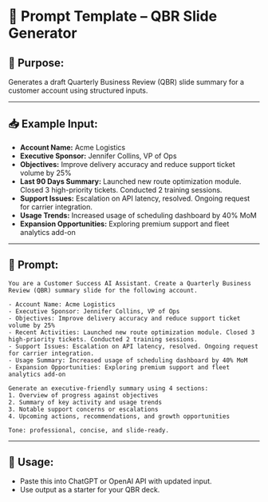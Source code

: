 # 🧠 Prompt Template – QBR Slide Generator

## 🎯 Purpose:
Generates a draft Quarterly Business Review (QBR) slide summary for a customer account using structured inputs.

---

## 📥 Example Input:
- **Account Name:** Acme Logistics  
- **Executive Sponsor:** Jennifer Collins, VP of Ops  
- **Objectives:** Improve delivery accuracy and reduce support ticket volume by 25%  
- **Last 90 Days Summary:** Launched new route optimization module. Closed 3 high-priority tickets. Conducted 2 training sessions.  
- **Support Issues:** Escalation on API latency, resolved. Ongoing request for carrier integration.  
- **Usage Trends:** Increased usage of scheduling dashboard by 40% MoM  
- **Expansion Opportunities:** Exploring premium support and fleet analytics add-on

---

## 🧾 Prompt:

```
You are a Customer Success AI Assistant. Create a Quarterly Business Review (QBR) summary slide for the following account.

- Account Name: Acme Logistics
- Executive Sponsor: Jennifer Collins, VP of Ops
- Objectives: Improve delivery accuracy and reduce support ticket volume by 25%
- Recent Activities: Launched new route optimization module. Closed 3 high-priority tickets. Conducted 2 training sessions.
- Support Issues: Escalation on API latency, resolved. Ongoing request for carrier integration.
- Usage Summary: Increased usage of scheduling dashboard by 40% MoM
- Expansion Opportunities: Exploring premium support and fleet analytics add-on

Generate an executive-friendly summary using 4 sections:
1. Overview of progress against objectives
2. Summary of key activity and usage trends
3. Notable support concerns or escalations
4. Upcoming actions, recommendations, and growth opportunities

Tone: professional, concise, and slide-ready.
```

---

## 📌 Usage:
- Paste this into ChatGPT or OpenAI API with updated input.
- Use output as a starter for your QBR deck.